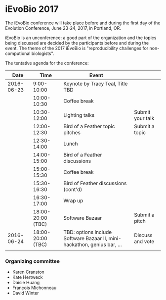 # iEvoBio 2017

The iEvoBio conference will take place before and during the first day
of the Evolution Conference, June 23-24, 2017, in Portland, OR.

iEvoBio is an unconference: a good part of the organization and the
topics being discussed are decided by the participants before and
during the event. The theme of the 2017 iEvoBio is "reproducibility
challenges for non-computional biologists".

The tentative agenda for the conference:

| **Date**   | **Time**          | **Event**                                                                |                  |
|------------|-------------------|--------------------------------------------------------------------------|------------------|
| 2016-06-23 | 9:00-10:00        | Keynote by Tracy Teal, Title TBD                                         |                  |
|            | 10:00-10:30       | Coffee break                                                             |                  |
|            | 10:30-12:00       | Lighting talks                                                           | Submit your talk |
|            | 12:00-12:30       | Bird of a Feather topic pitches                                          | Submit a topic   |
|            | 12:30-14:00       | Lunch                                                                    |                  |
|            | 14:00-15:00       | Bird of a Feather discussions                                            |                  |
|            | 15:00-15:30       | Coffee break                                                             |                  |
|            | 15:30-16:30       | Bird of Feather discussions (cont'd)                                     |                  |
|            | 16:30-17:00       | Wrap up                                                                  |                  |
|            | 18:00-20:00 (TBC) | Software Bazaar                                                          | Submit a pitch   |
| 2016-06-24 | 18:00-20:00 (TBC) | TBD: options include Software Bazaar II, mini-hackathon, genius bar, ... | Discuss and vote |
|            |                   |                                                                          |                  |

### Organizing committee

* Karen Cranston
* Kate Hertweck
* Daisie Huang
* François Michonneau
* David Winter
